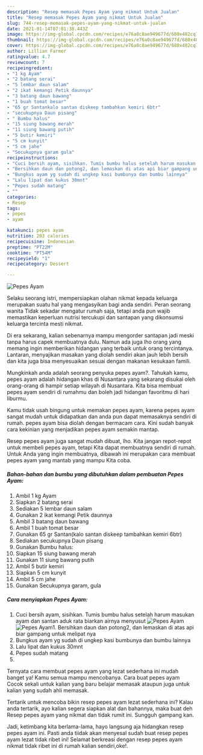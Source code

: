 ```yaml
---
description: "Resep memasak Pepes Ayam yang nikmat Untuk Jualan"
title: "Resep memasak Pepes Ayam yang nikmat Untuk Jualan"
slug: 744-resep-memasak-pepes-ayam-yang-nikmat-untuk-jualan
date: 2021-01-14T07:01:38.443Z
image: https://img-global.cpcdn.com/recipes/e76a0c8ae949677d/680x482cq70/pepes-ayam-foto-resep-utama.jpg
thumbnail: https://img-global.cpcdn.com/recipes/e76a0c8ae949677d/680x482cq70/pepes-ayam-foto-resep-utama.jpg
cover: https://img-global.cpcdn.com/recipes/e76a0c8ae949677d/680x482cq70/pepes-ayam-foto-resep-utama.jpg
author: Lillian Farmer
ratingvalue: 4.7
reviewcount: 7
recipeingredient:
- "1 kg Ayam"
- "2 batang serai"
- "5 lembar daun salam"
- "2 ikat kemangi Petik daunnya"
- "3 batang daun bawang"
- "1 buah tomat besar"
- "65 gr Santankalo santan diskeep tambahkan kemiri 6btr"
- "secukupnya Daun pisang"
- " Bumbu halus"
- "15 siung bawang merah"
- "11 siung bawang putih"
- "5 butir kemiri"
- "5 cm kunyit"
- "5 cm jahe"
- "Secukupnya garam gula"
recipeinstructions:
- "Cuci bersih ayam, sisihkan. Tumis bumbu halus setelah harum masukan ayam dan santan aduk rata biarkan airnya menyusut"
- "Bersihkan daun dan potong2, dan lemaskan di atas api biar gampang untuk melipat nya"
- "Bungkus ayam yg sudah di ungkep kasi bumbunya dan bumbu lainnya"
- "Lalu lipat dan kukus 30mnt"
- "Pepes sudah matang"
- ""
categories:
- Resep
tags:
- pepes
- ayam

katakunci: pepes ayam 
nutrition: 203 calories
recipecuisine: Indonesian
preptime: "PT22M"
cooktime: "PT54M"
recipeyield: "1"
recipecategory: Dessert

---
```



![Pepes Ayam](https://img-global.cpcdn.com/recipes/e76a0c8ae949677d/680x482cq70/pepes-ayam-foto-resep-utama.jpg)

Selaku seorang istri, mempersiapkan olahan nikmat kepada keluarga merupakan suatu hal yang mengasyikan bagi anda sendiri. Peran seorang  wanita Tidak sekadar mengatur rumah saja, tetapi anda pun wajib memastikan keperluan nutrisi tercukupi dan santapan yang dikonsumsi keluarga tercinta mesti nikmat.

Di era  sekarang, kalian sebenarnya mampu mengorder santapan jadi meski tanpa harus capek membuatnya dulu. Namun ada juga lho orang yang memang ingin memberikan hidangan yang terbaik untuk orang tercintanya. Lantaran, menyajikan masakan yang diolah sendiri akan jauh lebih bersih dan kita juga bisa menyesuaikan sesuai dengan makanan kesukaan famili. 



Mungkinkah anda adalah seorang penyuka pepes ayam?. Tahukah kamu, pepes ayam adalah hidangan khas di Nusantara yang sekarang disukai oleh orang-orang di hampir setiap wilayah di Nusantara. Kita bisa membuat pepes ayam sendiri di rumahmu dan boleh jadi hidangan favoritmu di hari liburmu.

Kamu tidak usah bingung untuk memakan pepes ayam, karena pepes ayam sangat mudah untuk didapatkan dan anda pun dapat memasaknya sendiri di rumah. pepes ayam bisa diolah dengan bermacam cara. Kini sudah banyak cara kekinian yang menjadikan pepes ayam semakin mantap.

Resep pepes ayam juga sangat mudah dibuat, lho. Kita jangan repot-repot untuk membeli pepes ayam, tetapi Kita dapat membuatnya sendiri di rumah. Untuk Anda yang ingin membuatnya, dibawah ini merupakan cara membuat pepes ayam yang mantab yang mampu Kita coba.

<!--inarticleads1-->

##### Bahan-bahan dan bumbu yang dibutuhkan dalam pembuatan Pepes Ayam:

1. Ambil 1 kg Ayam
1. Siapkan 2 batang serai
1. Sediakan 5 lembar daun salam
1. Gunakan 2 ikat kemangi Petik daunnya
1. Ambil 3 batang daun bawang
1. Ambil 1 buah tomat besar
1. Gunakan 65 gr Santan(kalo santan diskeep tambahkan kemiri 6btr)
1. Sediakan secukupnya Daun pisang
1. Gunakan  Bumbu halus:
1. Siapkan 15 siung bawang merah
1. Gunakan 11 siung bawang putih
1. Ambil 5 butir kemiri
1. Siapkan 5 cm kunyit
1. Ambil 5 cm jahe
1. Gunakan Secukupnya garam, gula




<!--inarticleads2-->

##### Cara menyiapkan Pepes Ayam:

1. Cuci bersih ayam, sisihkan. Tumis bumbu halus setelah harum masukan ayam dan santan aduk rata biarkan airnya menyusut
<img src="https://img-global.cpcdn.com/steps/ced2857f305317fc/160x128cq70/pepes-ayam-langkah-memasak-1-foto.jpg" alt="Pepes Ayam"><img src="https://img-global.cpcdn.com/steps/9937c0ffcf911fda/160x128cq70/pepes-ayam-langkah-memasak-1-foto.jpg" alt="Pepes Ayam">1. Bersihkan daun dan potong2, dan lemaskan di atas api biar gampang untuk melipat nya
1. Bungkus ayam yg sudah di ungkep kasi bumbunya dan bumbu lainnya
1. Lalu lipat dan kukus 30mnt
1. Pepes sudah matang
1. 




Ternyata cara membuat pepes ayam yang lezat sederhana ini mudah banget ya! Kamu semua mampu mencobanya. Cara buat pepes ayam Cocok sekali untuk kalian yang baru belajar memasak ataupun juga untuk kalian yang sudah ahli memasak.

Tertarik untuk mencoba bikin resep pepes ayam lezat sederhana ini? Kalau anda tertarik, ayo kalian segera siapkan alat dan bahannya, maka buat deh Resep pepes ayam yang nikmat dan tidak rumit ini. Sungguh gampang kan. 

Jadi, ketimbang kita berlama-lama, hayo langsung aja hidangkan resep pepes ayam ini. Pasti anda tiidak akan menyesal sudah buat resep pepes ayam lezat tidak ribet ini! Selamat berkreasi dengan resep pepes ayam nikmat tidak ribet ini di rumah kalian sendiri,oke!.

